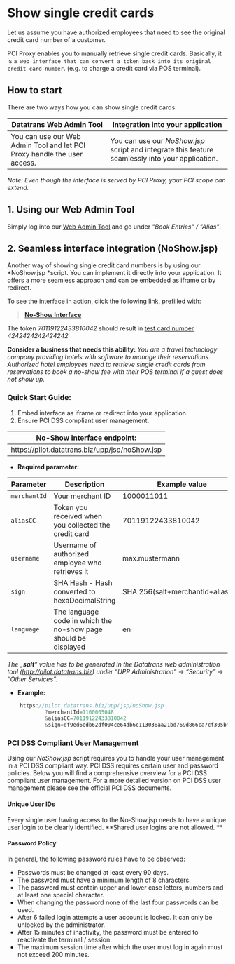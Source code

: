 # Show single credit cards

Let us assume you have authorized employees that need to see the original credit card number of a customer.

PCI Proxy enables you to manually retrieve single credit cards. Basically, it is `a web interface that can convert a token back into its original credit card number`. (e.g. to charge a credit card via POS terminal). 



## How to start

There are two ways how you can show single credit cards:

| **Datatrans Web Admin Tool** | **Integration into your application** |
| -- | -- |
| You can use our Web Admin Tool and let PCI Proxy handle the user access. | You can use our *NoShow.jsp* script and integrate this feature seamlessly into your application.|

*Note: Even though the interface is served by PCI Proxy, your PCI scope can extend.*





## 1. Using our Web Admin Tool

Simply log into our [Web Admin Tool](https://pilot.datatrans.biz/) and go under *"Book Entries" / "Alias"*.


## 2. Seamless interface integration (NoShow.jsp)

Another way of showing single credit card numbers is by using our *NoShow.jsp *script. You can implement it directly into your application. It offers a more seamless approach and can be embedded as iframe or by redirect.

 To see the interface in action, click the following link, prefilled with:
 

> [**No-Show Interface**](https://pilot.datatrans.biz/upp/jsp/noShow.jsp?merchantId=1100005048&aliasCC=70119122433810042&salt=xUWnv6TR0RqUyPsVWvxgUn0wXKCuPJjWAumgTy67TVUsimiL0V&sign=df9ed6edb62df004ce64db6c113038aa21bd769d866ca7cf305bf43610ce6232)

The token *70119122433810042* should result in [test card number](test_card_numbers.html) *4242424242424242*


**Consider a business that needs this ability:**
*You are a travel technology company providing hotels with software to manage their reservations. Authorized hotel employees need to retrieve single credit cards from reservations to book a no-show fee with their POS terminal if a guest does not show up.*

### Quick Start Guide:

1. Embed interface as iframe or redirect into your application.
2. Ensure PCI DSS compliant user management.


| **No-Show interface endpoint:** |
| -- |
| https://pilot.datatrans.biz/upp/jsp/noShow.jsp |

- **Required parameter:**


| Parameter      | Description                                                        | Example value
| -------------- | -------------------------------------------------------------------| ---
| `merchantId` | Your merchant ID | 1000011011
| `aliasCC` | Token you received when you collected the credit card | 70119122433810042
| `username` | Username of authorized employee who retrieves it| max.mustermann
| `sign` | SHA Hash - Hash converted to hexaDecimalString | SHA.256(salt+merchantId+aliasCC)
| `language` | The language code in which the no-show page should be displayed  | en
            
*The „**salt**“ value has to be generated in the Datatrans web administration tool (http://pilot.datatrans.biz) under “UPP Administration” -> “Security” -> “Other Services”.*

- **Example:**

```java
    https://pilot.datatrans.biz/upp/jsp/noShow.jsp
            ?merchantId=1100005048
            &aliasCC=70119122433810042
            &sign=df9ed6edb62df004ce64db6c113038aa21bd769d866ca7cf305bf43610ce6232

```

### PCI DSS Compliant User Management

Using our *NoShow.jsp* script requires you to handle your user management in a PCI DSS compliant way. PCI DSS requires certain user and password policies. Below you will find a comprehensive overview for a PCI DSS compliant user management. For a more detailed version on PCI DSS user management please see the official PCI DSS documents.

#### Unique User IDs

Every single user having access to the No-Show.jsp needs to have a unique user login to be clearly identified. **Shared user logins are not allowed. **

#### Password Policy

In general, the following password rules have to be observed:

 - Passwords must be changed at least every 90 days.
 - The password must have a minimum length of 8 characters.
 - The password must contain upper and lower case letters, numbers and at least one special character.
 - When changing the password none of the last four passwords can be used.
 - After 6 failed login attempts a user account is locked. It can only be unlocked by the administrator.
 - After 15 minutes of inactivity, the password must be entered to reactivate the terminal / session.
 - The maximum session time after which the user must log in again must not exceed 200 minutes.


